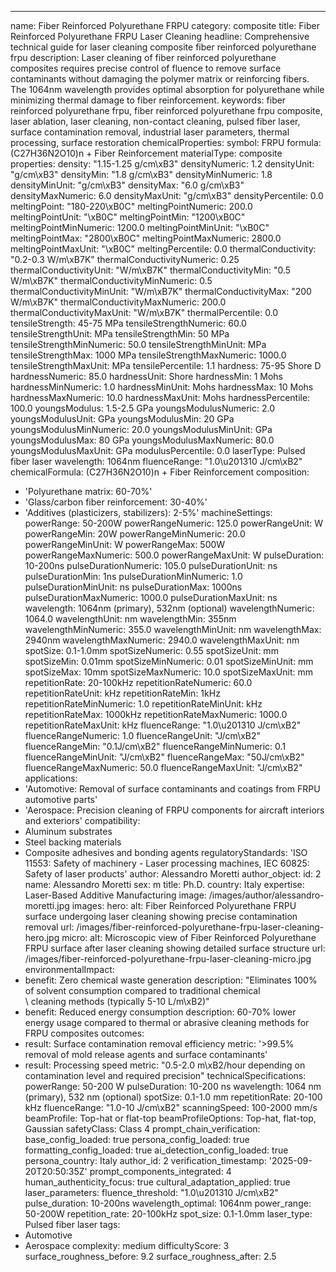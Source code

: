 ---
name: Fiber Reinforced Polyurethane FRPU
category: composite
title: Fiber Reinforced Polyurethane FRPU Laser Cleaning
headline: Comprehensive technical guide for laser cleaning composite fiber reinforced
  polyurethane frpu
description: Laser cleaning of fiber reinforced polyurethane composites requires precise
  control of fluence to remove surface contaminants without damaging the polymer matrix
  or reinforcing fibers. The 1064nm wavelength provides optimal absorption for polyurethane
  while minimizing thermal damage to fiber reinforcement.
keywords: fiber reinforced polyurethane frpu, fiber reinforced polyurethane frpu composite,
  laser ablation, laser cleaning, non-contact cleaning, pulsed fiber laser, surface
  contamination removal, industrial laser parameters, thermal processing, surface
  restoration
chemicalProperties:
  symbol: FRPU
  formula: (C27H36N2O10)n + Fiber Reinforcement
  materialType: composite
properties:
  density: "1.15-1.25 g/cm\xB3"
  densityNumeric: 1.2
  densityUnit: "g/cm\xB3"
  densityMin: "1.8 g/cm\xB3"
  densityMinNumeric: 1.8
  densityMinUnit: "g/cm\xB3"
  densityMax: "6.0 g/cm\xB3"
  densityMaxNumeric: 6.0
  densityMaxUnit: "g/cm\xB3"
  densityPercentile: 0.0
  meltingPoint: "180-220\xB0C"
  meltingPointNumeric: 200.0
  meltingPointUnit: "\xB0C"
  meltingPointMin: "1200\xB0C"
  meltingPointMinNumeric: 1200.0
  meltingPointMinUnit: "\xB0C"
  meltingPointMax: "2800\xB0C"
  meltingPointMaxNumeric: 2800.0
  meltingPointMaxUnit: "\xB0C"
  meltingPercentile: 0.0
  thermalConductivity: "0.2-0.3 W/m\xB7K"
  thermalConductivityNumeric: 0.25
  thermalConductivityUnit: "W/m\xB7K"
  thermalConductivityMin: "0.5 W/m\xB7K"
  thermalConductivityMinNumeric: 0.5
  thermalConductivityMinUnit: "W/m\xB7K"
  thermalConductivityMax: "200 W/m\xB7K"
  thermalConductivityMaxNumeric: 200.0
  thermalConductivityMaxUnit: "W/m\xB7K"
  thermalPercentile: 0.0
  tensileStrength: 45-75 MPa
  tensileStrengthNumeric: 60.0
  tensileStrengthUnit: MPa
  tensileStrengthMin: 50 MPa
  tensileStrengthMinNumeric: 50.0
  tensileStrengthMinUnit: MPa
  tensileStrengthMax: 1000 MPa
  tensileStrengthMaxNumeric: 1000.0
  tensileStrengthMaxUnit: MPa
  tensilePercentile: 1.1
  hardness: 75-95 Shore D
  hardnessNumeric: 85.0
  hardnessUnit: Shore
  hardnessMin: 1 Mohs
  hardnessMinNumeric: 1.0
  hardnessMinUnit: Mohs
  hardnessMax: 10 Mohs
  hardnessMaxNumeric: 10.0
  hardnessMaxUnit: Mohs
  hardnessPercentile: 100.0
  youngsModulus: 1.5-2.5 GPa
  youngsModulusNumeric: 2.0
  youngsModulusUnit: GPa
  youngsModulusMin: 20 GPa
  youngsModulusMinNumeric: 20.0
  youngsModulusMinUnit: GPa
  youngsModulusMax: 80 GPa
  youngsModulusMaxNumeric: 80.0
  youngsModulusMaxUnit: GPa
  modulusPercentile: 0.0
  laserType: Pulsed fiber laser
  wavelength: 1064nm
  fluenceRange: "1.0\u201310 J/cm\xB2"
  chemicalFormula: (C27H36N2O10)n + Fiber Reinforcement
composition:
- 'Polyurethane matrix: 60-70%'
- 'Glass/carbon fiber reinforcement: 30-40%'
- 'Additives (plasticizers, stabilizers): 2-5%'
machineSettings:
  powerRange: 50-200W
  powerRangeNumeric: 125.0
  powerRangeUnit: W
  powerRangeMin: 20W
  powerRangeMinNumeric: 20.0
  powerRangeMinUnit: W
  powerRangeMax: 500W
  powerRangeMaxNumeric: 500.0
  powerRangeMaxUnit: W
  pulseDuration: 10-200ns
  pulseDurationNumeric: 105.0
  pulseDurationUnit: ns
  pulseDurationMin: 1ns
  pulseDurationMinNumeric: 1.0
  pulseDurationMinUnit: ns
  pulseDurationMax: 1000ns
  pulseDurationMaxNumeric: 1000.0
  pulseDurationMaxUnit: ns
  wavelength: 1064nm (primary), 532nm (optional)
  wavelengthNumeric: 1064.0
  wavelengthUnit: nm
  wavelengthMin: 355nm
  wavelengthMinNumeric: 355.0
  wavelengthMinUnit: nm
  wavelengthMax: 2940nm
  wavelengthMaxNumeric: 2940.0
  wavelengthMaxUnit: nm
  spotSize: 0.1-1.0mm
  spotSizeNumeric: 0.55
  spotSizeUnit: mm
  spotSizeMin: 0.01mm
  spotSizeMinNumeric: 0.01
  spotSizeMinUnit: mm
  spotSizeMax: 10mm
  spotSizeMaxNumeric: 10.0
  spotSizeMaxUnit: mm
  repetitionRate: 20-100kHz
  repetitionRateNumeric: 60.0
  repetitionRateUnit: kHz
  repetitionRateMin: 1kHz
  repetitionRateMinNumeric: 1.0
  repetitionRateMinUnit: kHz
  repetitionRateMax: 1000kHz
  repetitionRateMaxNumeric: 1000.0
  repetitionRateMaxUnit: kHz
  fluenceRange: "1.0\u201310 J/cm\xB2"
  fluenceRangeNumeric: 1.0
  fluenceRangeUnit: "J/cm\xB2"
  fluenceRangeMin: "0.1J/cm\xB2"
  fluenceRangeMinNumeric: 0.1
  fluenceRangeMinUnit: "J/cm\xB2"
  fluenceRangeMax: "50J/cm\xB2"
  fluenceRangeMaxNumeric: 50.0
  fluenceRangeMaxUnit: "J/cm\xB2"
applications:
- 'Automotive: Removal of surface contaminants and coatings from FRPU automotive parts'
- 'Aerospace: Precision cleaning of FRPU components for aircraft interiors and exteriors'
compatibility:
- Aluminum substrates
- Steel backing materials
- Composite adhesives and bonding agents
regulatoryStandards: 'ISO 11553: Safety of machinery - Laser processing machines,
  IEC 60825: Safety of laser products'
author: Alessandro Moretti
author_object:
  id: 2
  name: Alessandro Moretti
  sex: m
  title: Ph.D.
  country: Italy
  expertise: Laser-Based Additive Manufacturing
  image: /images/author/alessandro-moretti.jpg
images:
  hero:
    alt: Fiber Reinforced Polyurethane FRPU surface undergoing laser cleaning showing
      precise contamination removal
    url: /images/fiber-reinforced-polyurethane-frpu-laser-cleaning-hero.jpg
  micro:
    alt: Microscopic view of Fiber Reinforced Polyurethane FRPU surface after laser
      cleaning showing detailed surface structure
    url: /images/fiber-reinforced-polyurethane-frpu-laser-cleaning-micro.jpg
environmentalImpact:
- benefit: Zero chemical waste generation
  description: "Eliminates 100% of solvent consumption compared to traditional chemical\
    \ cleaning methods (typically 5-10 L/m\xB2)"
- benefit: Reduced energy consumption
  description: 60-70% lower energy usage compared to thermal or abrasive cleaning
    methods for FRPU composites
outcomes:
- result: Surface contamination removal efficiency
  metric: '>99.5% removal of mold release agents and surface contaminants'
- result: Processing speed
  metric: "0.5-2.0 m\xB2/hour depending on contamination level and required precision"
technicalSpecifications:
  powerRange: 50-200 W
  pulseDuration: 10-200 ns
  wavelength: 1064 nm (primary), 532 nm (optional)
  spotSize: 0.1-1.0 mm
  repetitionRate: 20-100 kHz
  fluenceRange: "1.0-10 J/cm\xB2"
  scanningSpeed: 100-2000 mm/s
  beamProfile: Top-hat or flat-top
  beamProfileOptions: Top-hat, flat-top, Gaussian
  safetyClass: Class 4
prompt_chain_verification:
  base_config_loaded: true
  persona_config_loaded: true
  formatting_config_loaded: true
  ai_detection_config_loaded: true
  persona_country: Italy
  author_id: 2
  verification_timestamp: '2025-09-20T20:50:35Z'
  prompt_components_integrated: 4
  human_authenticity_focus: true
  cultural_adaptation_applied: true
laser_parameters:
  fluence_threshold: "1.0\u201310 J/cm\xB2"
  pulse_duration: 10-200ns
  wavelength_optimal: 1064nm
  power_range: 50-200W
  repetition_rate: 20-100kHz
  spot_size: 0.1-1.0mm
  laser_type: Pulsed fiber laser
tags:
- Automotive
- Aerospace
complexity: medium
difficultyScore: 3
surface_roughness_before: 9.2
surface_roughness_after: 2.5
